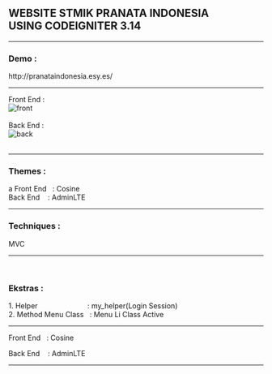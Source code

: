<h2>WEBSITE STMIK PRANATA INDONESIA<br> USING CODEIGNITER 3.14</h2>
<hr>

<h3>Demo :</h3>
http://pranataindonesia.esy.es/
<hr>

Front End : <br>
![front](https://cloud.githubusercontent.com/assets/13658670/26520179/e02c9dbe-42f7-11e7-85c9-25fff257892b.PNG) <br><br>
Back End : <br>
![back](https://cloud.githubusercontent.com/assets/13658670/26519977/3a6e4dd0-42f4-11e7-8fca-f113ebbcaefc.PNG) <br><br>
<hr>

<h3>Themes : </h3>a
Front End &nbsp;&nbsp;: Cosine
<br>
Back End &nbsp; &nbsp;: AdminLTE
<br>
<hr>

<h3>Techniques : </h3>MVC
<hr>&nbsp;

<h3>Ekstras : </h3>
1. Helper &nbsp; &nbsp; &nbsp; &nbsp; &nbsp; &nbsp; &nbsp; &nbsp; &nbsp; &nbsp; &nbsp; &nbsp;&nbsp;: my_helper(Login Session)
<br>
2. Method Menu Class &nbsp;&nbsp;: Menu Li Class Active
<hr>


Front End &nbsp;&nbsp;: Cosine <br>

Back End &nbsp; &nbsp;: AdminLTE <br>
<hr>
